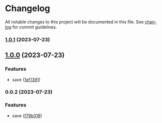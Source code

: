 # Changelog

All notable changes to this project will be documented in this file. See [chan-log](https://github.com/conventional-changelog/chan-log) for commit guidelines.

### [1.0.1](https://github.com/YanPanMichael/cpack/compare/v1.0.0...v1.0.1) (2023-07-23)

## [1.0.0](https://github.com/YanPanMichael/cpack/compare/v0.0.2...v1.0.0) (2023-07-23)


### Features

* save ([1ef1391](https://github.com/YanPanMichael/cpack/commit/1ef1391e7d14baf90d9b9c23af94a173cb699f60))

### 0.0.2 (2023-07-23)


### Features

* save ([f79b018](https://github.com/YanPanMichael/cpack/commit/f79b0188003c1e0b0f96776727a809402b3f5dbb))
